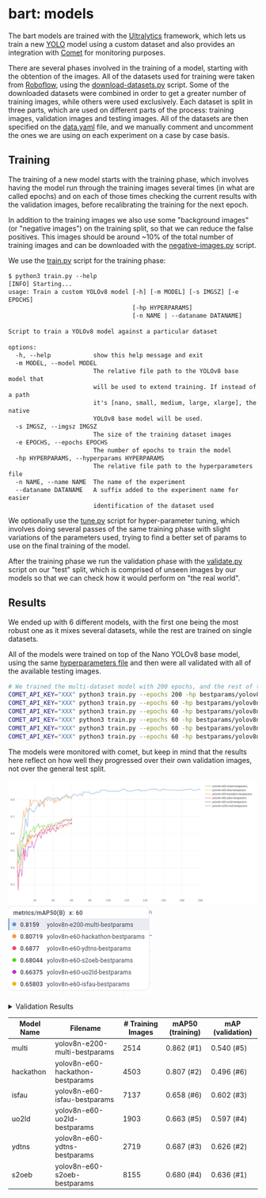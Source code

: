 # bart: models

The bart models are trained with the [Ultralytics](https://docs.ultralytics.com/) framework, which lets us train a new [YOLO](https://pyimagesearch.com/2022/04/04/introduction-to-the-yolo-family/) model using a custom dataset and also provides an integration with [Comet](https://www.comet.com/) for monitoring purposes.

There are several phases involved in the training of a model, starting with the obtention of the images. All of the datasets used for training were taken from [Roboflow](https://universe.roboflow.com/search?q=billboards), using the [download-datasets.py](./datasets/download-datasets.py) script. Some of the downloaded datasets were combined in order to get a greater number of training images, while others were used exclusively. Each dataset is split in three parts, which are used on different parts of the process: training images, validation images and testing images. All of the datasets are then specified on the [data.yaml](./datasets/data.yaml) file, and we manually comment and uncomment the ones we are using on each experiment on a case by case basis.

## Training

The training of a new model starts with the training phase, which involves having the model run through the training images several times (in what are called epochs) and on each of those times checking the current results with the validation images, before recalibrating the training for the next epoch.

In addition to the training images we also use some "background images" (or "negative images") on the training split, so that we can reduce the false positives. This images should be around ~10% of the total number of training images and can be downloaded with the [negative-images.py](./datasets/negative-images.py) script.

We use the [train.py](./train.py) script for the training phase:

```
$ python3 train.py --help
[INFO] Starting...
usage: Train a custom YOLOv8 model [-h] [-m MODEL] [-s IMGSZ] [-e EPOCHS]
                                   [-hp HYPERPARAMS]
                                   [-n NAME | --dataname DATANAME]

Script to train a YOLOv8 model against a particular dataset

options:
  -h, --help            show this help message and exit
  -m MODEL, --model MODEL
                        The relative file path to the YOLOv8 base model that
                        will be used to extend training. If instead of a path
                        it's [nano, small, medium, large, xlarge], the native
                        YOLOv8 base model will be used.
  -s IMGSZ, --imgsz IMGSZ
                        The size of the training dataset images
  -e EPOCHS, --epochs EPOCHS
                        The number of epochs to train the model
  -hp HYPERPARAMS, --hyperparams HYPERPARAMS
                        The relative file path to the hyperparameters file
  -n NAME, --name NAME  The name of the experiment
  --dataname DATANAME   A suffix added to the experiment name for easier
                        identification of the dataset used

```

We optionally use the [tune.py](./tune.py) script for hyper-parameter tuning, which involves doing several passes of the same training phase with slight variations of the parameters used, trying to find a better set of params to use on the final training of the model.

After the training phase we run the validation phase with the [validate.py](./validate.py) script on our "test" split, which is comprised of unseen images by our models so that we can check how it would perform on "the real world".

## Results

We ended up with 6 different models, with the first one being the most robust one as it mixes several datasets, while the rest are trained on single datasets.

All of the models were trained on top of the Nano YOLOv8 base model, using the same [hyperparameters file](./bestparams/yolov8n-i30-e25-multi-ray.yaml) and then were all validated with all of the available testing images.

```sh
# We trained the multi-dataset model with 200 epochs, and the rest of them with 60
COMET_API_KEY="XXX" python3 train.py --epochs 200 -hp bestparams/yolov8n-i30-e25-multi-ray.yaml --dataname multi
COMET_API_KEY="XXX" python3 train.py --epochs 60 -hp bestparams/yolov8n-i30-e25-hackaton-ray.yaml --dataname hackaton
COMET_API_KEY="XXX" python3 train.py --epochs 60 -hp bestparams/yolov8n-i30-e25-isfau-ray.yaml --dataname isfau
COMET_API_KEY="XXX" python3 train.py --epochs 60 -hp bestparams/yolov8n-i30-e25-uo2ld-ray.yaml --dataname uo2ld
COMET_API_KEY="XXX" python3 train.py --epochs 60 -hp bestparams/yolov8n-i30-e25-ydtns-ray.yaml --dataname ydtns
COMET_API_KEY="XXX" python3 train.py --epochs 60 -hp bestparams/yolov8n-i30-e25-s2oeb-ray.yaml --dataname s2oeb
```

The models were monitored with comet, but keep in mind that the results here reflect on how well they progressed over their own validation images, not over the general test split.

![](../docs/img/map.jpeg)
![](../docs/img/map-results.png)

<details>
  <summary>Validation Results</summary>
  <pre>
$ python3 validate.py -m models/yolov8n-e200-multi-bestparams/weights/best.pt
Ultralytics YOLOv8.1.24 🚀 Python-3.10.12 torch-2.1.1+cu121 CPU (Intel Core(TM) i7-10510U 1.80GHz)
Model summary (fused): 168 layers, 3005843 parameters, 0 gradients, 8.1 GFLOPs
val: Scanning /home/delmazo/Documents/bart/yolo8/datasets/bb-ydtns/test/labels.cache... 1327 images, 9 backgrounds, 0 corrupt: 100%|██████████| 1327/13
WARNING ⚠️ Box and segment counts should be equal, but got len(segments) = 393, len(boxes) = 3142. To resolve this only boxes will be used and all segments will be removed. To avoid this please supply either a detect or segment dataset, not a detect-segment mixed dataset.
                 Class     Images  Instances      Box(P          R      mAP50  mAP50-95): 100%|██████████| 83/83 [01:54<00:00,  1.38s/it]
                   all       1327       3142      0.823      0.273       0.54       0.34
Speed: 1.4ms preprocess, 76.6ms inference, 0.0ms loss, 0.5ms postprocess per image
<br>
$ python3 validate.py -m models/yolov8n-e60-hackathon-bestparams/weights/best.pt
Ultralytics YOLOv8.1.24 🚀 Python-3.10.12 torch-2.1.1+cu121 CPU (Intel Core(TM) i7-10510U 1.80GHz)
Model summary (fused): 168 layers, 3005843 parameters, 0 gradients, 8.1 GFLOPs
val: Scanning /home/delmazo/Documents/bart/yolo8/datasets/bb-ydtns/test/labels.cache... 1327 images, 9 backgrounds, 0 corrupt: 100%|██████████| 1327/13
WARNING ⚠️ Box and segment counts should be equal, but got len(segments) = 393, len(boxes) = 3142. To resolve this only boxes will be used and all segments will be removed. To avoid this please supply either a detect or segment dataset, not a detect-segment mixed dataset.
Class Images Instances Box(P R mAP50 mAP50-95): 100%|██████████| 83/83 [02:13<00:00, 1.60s/it]
all 1327 3142 0.782 0.254 0.496 0.315
Speed: 1.7ms preprocess, 89.3ms inference, 0.0ms loss, 0.5ms postprocess per image
<br>
$ python3 validate.py -m models/yolov8n-e60-isfau-bestparams/weights/best.pt
Ultralytics YOLOv8.1.24 🚀 Python-3.10.12 torch-2.1.1+cu121 CPU (Intel Core(TM) i7-10510U 1.80GHz)
Model summary (fused): 168 layers, 3005843 parameters, 0 gradients, 8.1 GFLOPs
val: Scanning /home/delmazo/Documents/bart/yolo8/datasets/bb-ydtns/test/labels.cache... 1327 images, 9 backgrounds, 0 corrupt: 100%|██████████| 1327/13
WARNING ⚠️ Box and segment counts should be equal, but got len(segments) = 393, len(boxes) = 3142. To resolve this only boxes will be used and all segments will be removed. To avoid this please supply either a detect or segment dataset, not a detect-segment mixed dataset.
Class Images Instances Box(P R mAP50 mAP50-95): 100%|██████████| 83/83 [01:58<00:00, 1.43s/it]
all 1327 3142 0.897 0.314 0.602 0.36
Speed: 1.5ms preprocess, 80.0ms inference, 0.0ms loss, 0.6ms postprocess per image
<br>
$ python3 validate.py -m models/yolov8n-e60-uo2ld-bestparams/weights/best.pt
Ultralytics YOLOv8.1.24 🚀 Python-3.10.12 torch-2.1.1+cu121 CPU (Intel Core(TM) i7-10510U 1.80GHz)
Model summary (fused): 168 layers, 3005843 parameters, 0 gradients, 8.1 GFLOPs
val: Scanning /home/delmazo/Documents/bart/yolo8/datasets/bb-ydtns/test/labels.cache... 1327 images, 9 backgrounds, 0 corrupt: 100%|██████████| 1327/13
WARNING ⚠️ Box and segment counts should be equal, but got len(segments) = 393, len(boxes) = 3142. To resolve this only boxes will be used and all segments will be removed. To avoid this please supply either a detect or segment dataset, not a detect-segment mixed dataset.
Class Images Instances Box(P R mAP50 mAP50-95): 100%|██████████| 83/83 [01:51<00:00, 1.34s/it]
all 1327 3142 0.864 0.349 0.597 0.364
Speed: 1.4ms preprocess, 75.0ms inference, 0.0ms loss, 0.5ms postprocess per image
<br>
$ python3 validate.py -m models/yolov8n-e60-ydtns-bestparams/weights/best.pt
Ultralytics YOLOv8.1.24 🚀 Python-3.10.12 torch-2.1.1+cu121 CPU (Intel Core(TM) i7-10510U 1.80GHz)
Model summary (fused): 168 layers, 3005843 parameters, 0 gradients, 8.1 GFLOPs
val: Scanning /home/delmazo/Documents/bart/yolo8/datasets/bb-ydtns/test/labels.cache... 1327 images, 9 backgrounds, 0 corrupt: 100%|██████████| 1327/13
WARNING ⚠️ Box and segment counts should be equal, but got len(segments) = 393, len(boxes) = 3142. To resolve this only boxes will be used and all segments will be removed. To avoid this please supply either a detect or segment dataset, not a detect-segment mixed dataset.
Class Images Instances Box(P R mAP50 mAP50-95): 100%|██████████| 83/83 [02:23<00:00, 1.73s/it]
all 1327 3142 0.885 0.378 0.626 0.39
Speed: 1.8ms preprocess, 97.5ms inference, 0.0ms loss, 0.4ms postprocess per image
<br>
$ python3 validate.py -m models/yolov8n-e60-s2oeb-bestparams/weights/best.pt
Ultralytics YOLOv8.1.24 🚀 Python-3.10.12 torch-2.1.1+cu121 CPU (Intel Core(TM) i7-10510U 1.80GHz)
Model summary (fused): 168 layers, 3005843 parameters, 0 gradients, 8.1 GFLOPs
val: Scanning /home/delmazo/Documents/bart/yolo8/datasets/bb-ydtns/test/labels.cache... 1327 images, 9 backgrounds, 0 corrupt: 100%|██████████| 1327/13
WARNING ⚠️ Box and segment counts should be equal, but got len(segments) = 393, len(boxes) = 3142. To resolve this only boxes will be used and all segments will be removed. To avoid this please supply either a detect or segment dataset, not a detect-segment mixed dataset.
Class Images Instances Box(P R mAP50 mAP50-95): 100%|██████████| 83/83 [02:01<00:00, 1.46s/it]
all 1327 3142 0.881 0.413 0.636 0.412
Speed: 1.5ms preprocess, 81.9ms inference, 0.0ms loss, 0.3ms postprocess per image

  </pre>
</details>

| Model Name | Filename                         | # Training Images | mAP50 (training) | mAP (validation) |
| ---------- | -------------------------------- | ----------------- | ---------------- | ---------------- |
| multi      | yolov8n-e200-multi-bestparams    | 2514              | 0.862 (#1)       | 0.540 (#5)       |  
| hackathon  | yolov8n-e60-hackathon-bestparams | 4503              | 0.807 (#2)       | 0.496 (#6)       |  
| isfau      | yolov8n-e60-isfau-bestparams     | 7137              | 0.658 (#6)       | 0.602 (#3)       |  
| uo2ld      | yolov8n-e60-uo2ld-bestparams     | 1903              | 0.663 (#5)       | 0.597 (#4)       |  
| ydtns      | yolov8n-e60-ydtns-bestparams     | 2719              | 0.687 (#3)       | 0.626 (#2)       |  
| s2oeb      | yolov8n-e60-s2oeb-bestparams     | 8155              | 0.680 (#4)       | 0.636 (#1)       |  
